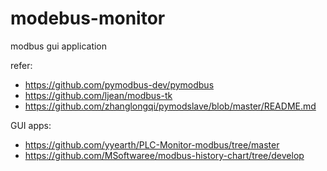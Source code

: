# modebus-monitor
modbus gui application


refer:
- https://github.com/pymodbus-dev/pymodbus
- https://github.com/ljean/modbus-tk
- https://github.com/zhanglongqi/pymodslave/blob/master/README.md

GUI apps:
- https://github.com/yyearth/PLC-Monitor-modbus/tree/master
- https://github.com/MSoftwaree/modbus-history-chart/tree/develop
  
